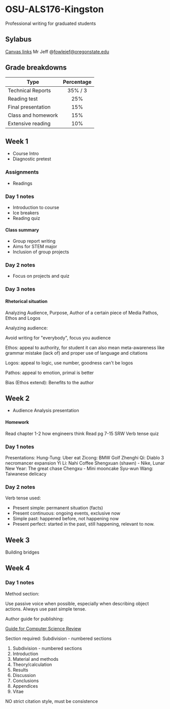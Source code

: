 # OSU-ALS176-Kingston
Professional writing for graduated students

## Sylabus
[Canvas links](https://canvas.oregonstate.edu/courses/1797241/assignments/syllabus)
Mr Jeff @fowlejef@oregonstate.edu

## Grade breakdowns

| Type                | Percentage    |
| ------------------- |:-------------:|
| Technical Reports   | 35% / 3       |
| Reading test        | 25%           |
| Final presentation  | 15%           |
| Class and homework  | 15%           |
| Extensive reading   | 10%           |

## Week 1

* Course Intro
* Diagnostic pretest

### Assignments

* Readings

### Day 1 notes

* Introduction to course
* Ice breakers
* Reading quiz

#### Class summary

* Group report writing
* Aims for STEM major
* Inclusion of group projects

### Day 2 notes

* Focus on projects and quiz

### Day 3 notes

#### Rhetorical situation
Analyzing Audience, Purpose, Author of a certain piece of Media
Pathos, Ethos and Logos

Analyzing audience:

Avoid writing for "everybody", focus you audience

Ethos: appeal to authority, for student it can also mean meta-awareness like grammar mistake (lack of) and proper use of language and citations

Logos: appeal to logic, use number, goodness can't be logos

Pathos: appeal to emotion, primal is better

Bias (Ethos extend): Benefits to the author

## Week 2

* Audience Analysis presentation


#### Homework

Read chapter 1-2 how engineers think
Read pg 7-15 SRW
Verb tense quiz

### Day 1 notes
Presentations:
Hung-Tung: Uber eat
Zicong: BMW Golf
Zhenghi Qi: Diablo 3 necromancer expansion
Yi Li: Nahi Coffee
Shengxuan (shawn) - Nike, Lunar New Year: The great chase
Chengxu - Mini mooncake
Syu-wun Wang: Taiwanese delicacy

### Day 2 notes

Verb tense used:

* Present simple: permanent situation (facts)
* Present continuous: ongoing events, exclusive now
* Simple past: happened before, not happening now
* Present perfect: started in the past, still happening,  relevant to now.

## Week 3

Building bridges

## Week 4

### Day 1 notes

Method section:

Use passive voice when possible, especially when describing object actions. Always use past simple tense.

Author guide for publishing:

[Guide for Computer Science Review](https://www.elsevier.com/journals/computer-science-review/1574-0137/guide-for-authors)

Section required:
Subdivision - numbered sections

1. Subdivision - numbered sections
1. Introduction
2. Material and methods
3. Theory/calculation
4. Results
5. Discussion
6. Conclusions
7. Appendices
8. Vitae

NO strict citation style, must be consistence
